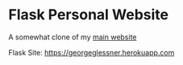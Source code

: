 # Flask Personal Website  

A somewhat clone of my [main website](https://georgeglessner.com)  

Flask Site: https://georgeglessner.herokuapp.com
